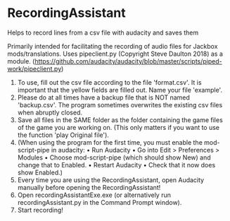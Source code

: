 # RecordingAssistant
Helps to record lines from a csv file with audacity and saves them

Primarily intended for facilitating the recording of audio files for Jackbox mods/translations.
Uses pipeclient.py (Copyright Steve Daulton 2018) as a module. (https://github.com/audacity/audacity/blob/master/scripts/piped-work/pipeclient.py)

1. To use, fill out the csv file according to the file 'format.csv'. It is important that the yellow fields are filled out. Name your file 'example'.
2. Please do at all times have a backup file that is NOT named 'backup.csv'. The program sometimes overwrites the existing csv files when abruptly closed.
3. Save all files in the SAME folder as the folder containing the game files of the game you are working on. (This only matters if you want to use the function 'play Original file').
4. (When using the program for the first time, you must enable the mod-script-pipe in audacity: 
      • Run Audacity
      • Go into Edit > Preferences > Modules
      • Choose mod-script-pipe (which should show New) and change that to Enabled. 
      • Restart Audacity
      • Check that it now does show Enabled.)
5. Every time you are using the RecordingAssistant, open Audacity manually before opening the RecordingAssistant!
6. Open recordingAssistantExe.exe (or alternatively run recordingAssistant.py in the Command Prompt window).
7. Start recording!


